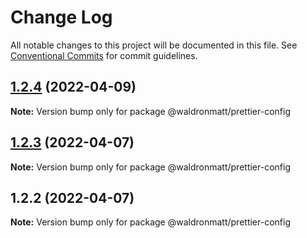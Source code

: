 # Change Log

All notable changes to this project will be documented in this file.
See [Conventional Commits](https://conventionalcommits.org) for commit guidelines.

## [1.2.4](https://github.com/waldronmatt/shareable-configs/compare/@waldronmatt/prettier-config@1.2.3...@waldronmatt/prettier-config@1.2.4) (2022-04-09)

**Note:** Version bump only for package @waldronmatt/prettier-config





## [1.2.3](https://github.com/waldronmatt/shareable-configs/compare/@waldronmatt/prettier-config@1.2.2...@waldronmatt/prettier-config@1.2.3) (2022-04-07)

**Note:** Version bump only for package @waldronmatt/prettier-config





## 1.2.2 (2022-04-07)

**Note:** Version bump only for package @waldronmatt/prettier-config
